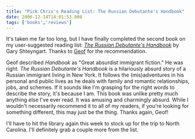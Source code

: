 ```yaml
---
title: "Pick Chris's Reading List: The Russian Debutante's Handbook"
date: 2006-12-14T14:01:53.000
tags: ['books','reviews']
---
```


It's taken me far too long, but I have finally completed the second book on my user-suggested reading list: _[The Russian Debutante's Handbook](http://www.amazon.com/gp/redirect.html%3FASIN=1573229881%26tag=caedmonscalln-20%26lcode=xm2%26cID=2025%26ccmID=165953%26location=/o/ASIN/1573229881%253FSubscriptionId=0EMV44A9A5YT1RVDGZ82 "View product details at Amazon")_ by Gary Shteyngart. Thanks to [Geof](http://gfmorris.net) for the recommendation.

Geof described _Handbook_ as "Great absurdist immigrant fiction." He was right. _The Russian Debutante's Handbook_ is a hilariously absurd story of a Russian immigrant living in New York. It follows the (mis)adventures in his personal and public lives as he deals with family and romantic relationships, jobs, and schemes. If it sounds like I'm grasping for the right words to describe the story, it's because I am. This book was unlike pretty much anything else I've ever read. It was amusing and charmingly absurd. While I wouldn't necessarily recommend it to all of my readers, if you're looking for something different, this may just be the thing. Thanks again, Geof!

I'll have to hit the library again this week to stock up for the trip to North Carolina. I'll definitely grab a couple more from the list.
